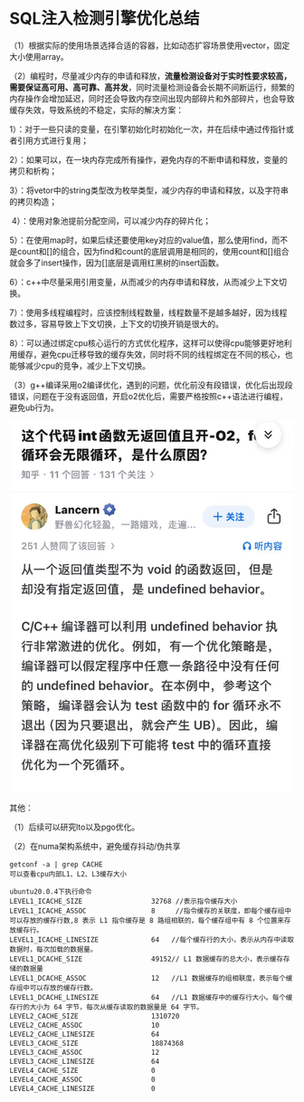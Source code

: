 # SQL注入检测引擎优化总结

（1）根据实际的使用场景选择合适的容器，比如动态扩容场景使用vector，固定大小使用array。

（2）编程时，尽量减少内存的申请和释放，**流量检测设备对于实时性要求较高，需要保证高可用、高可靠、高并发**，同时流量检测设备会长期不间断运行，频繁的内存操作会增加延迟，同时还会导致内存空间出现内部碎片和外部碎片，也会导致缓存失效，导致系统的不稳定，实际的解决方案：

​			1）：对于一些只读的变量，在引擎初始化时初始化一次，并在后续中通过传指针或者引用方式进行复用；

​			2）：如果可以，在一块内存完成所有操作，避免内存的不断申请和释放，变量的拷贝和析构；

​			3）：将vetor中的string类型改为枚举类型，减少内存的申请和释放，以及字符串的拷贝构造；

​			4）：使用对象池提前分配空间，可以减少内存的碎片化；

​			5）：在使用map时，如果后续还要使用key对应的value值，那么使用find，而不是count和[]的组合，因为find和count的底层调用是相同的，使用count和[]组合就会多了insert操作，因为[]底层是调用红黑树的insert函数。

​			6）：c++中尽量采用引用变量，从而减少的内存申请和释放，从而减少上下文切换。

​			7）：使用多线程编程时，应该控制线程数量，线程数量不是越多越好，因为线程数过多，容易导致上下文切换，上下文的切换开销是很大的。

​			8）：可以通过绑定cpu核心运行的方式优化程序，这样可以使得cpu能够更好地利用缓存，避免cpu迁移导致的缓存失效，同时将不同的线程绑定在不同的核心，也能够减少cpu的竞争，减少上下文切换。

（3）g++编译采用o2编译优化，遇到的问题，优化前没有段错误，优化后出现段错误，问题在于没有返回值，开启o2优化后，需要严格按照c++语法进行编程，避免ub行为。

![Alt text](https://github.com/wgdupup/notes/blob/main/assets/1.jpg)

其他：

（1）后续可以研究lto以及pgo优化。

（2）在numa架构系统中，避免缓存抖动/伪共享

```
getconf -a | grep CACHE
可以查看cpu内部L1、L2、L3缓存大小
```

```
ubuntu20.0.4下执行命令
LEVEL1_ICACHE_SIZE                 32768 //表示指令缓存大小
LEVEL1_ICACHE_ASSOC                8     //指令缓存的关联度，即每个缓存组中可以存放的缓存行数,8 表示 L1 指令缓存是 8 路组相联的，每个缓存组中有 8 个位置来存放缓存行。
LEVEL1_ICACHE_LINESIZE             64	//每个缓存行的大小，表示从内存中读取数据时，每次加载的数据量。
LEVEL1_DCACHE_SIZE                 49152// L1 数据缓存的总大小，表示缓存存储的数据量
LEVEL1_DCACHE_ASSOC                12	//L1 数据缓存的组相联度，表示每个缓存组中可以存放的缓存行数。
LEVEL1_DCACHE_LINESIZE             64	//L1 数据缓存中的缓存行大小。每个缓存行的大小为 64 字节，每次从缓存读取的数据量是 64 字节。
LEVEL2_CACHE_SIZE                  1310720
LEVEL2_CACHE_ASSOC                 10
LEVEL2_CACHE_LINESIZE              64
LEVEL3_CACHE_SIZE                  18874368
LEVEL3_CACHE_ASSOC                 12
LEVEL3_CACHE_LINESIZE              64
LEVEL4_CACHE_SIZE                  0
LEVEL4_CACHE_ASSOC                 0
LEVEL4_CACHE_LINESIZE              0
```


